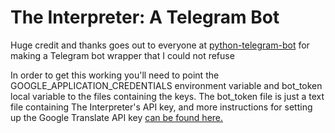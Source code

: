 # The Interpreter: A Telegram Bot

Huge credit and thanks goes out to everyone at [python-telegram-bot](https://github.com/python-telegram-bot/python-telegram-bot) for
making a Telegram bot wrapper that I could not refuse

In order to get this working you'll need to point the GOOGLE_APPLICATION_CREDENTIALS environment variable and bot_token local variable to
the files containing the keys.  The bot_token file is just a text file containing The Interpreter's API key, and more instructions for
setting up the Google Translate API key [can be found here.](https://cloud.google.com/translate/)
